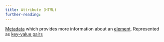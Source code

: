 ```yaml
---
title: Attribute (HTML)
further-reading:
---
```

[Metadata](/metadata) which provides more information about an [element](/element-html). Represented as [key-value pairs](/keyvalue-pair-concept)
